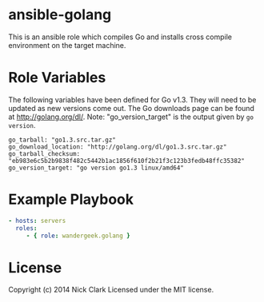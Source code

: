 # ansible-golang

This is an ansible role which compiles Go and installs cross compile environment on the target machine.

# Role Variables

The following variables have been defined for Go v1.3.  They will need to be updated as new versions come out. The Go downloads page can be found at http://golang.org/dl/. Note: "go_version_target" is the output given by `go version`.

```
go_tarball: "go1.3.src.tar.gz"
go_download_location: "http://golang.org/dl/go1.3.src.tar.gz"
go_tarball_checksum: "eb983e6c5b2b9838f482c5442b1ac1856f610f2b21f3c123b3fedb48ffc35382"
go_version_target: "go version go1.3 linux/amd64"
```

# Example Playbook

```yaml
- hosts: servers
  roles:
     - { role: wandergeek.golang }
```

# License

Copyright (c) 2014 Nick Clark
Licensed under the MIT license.
